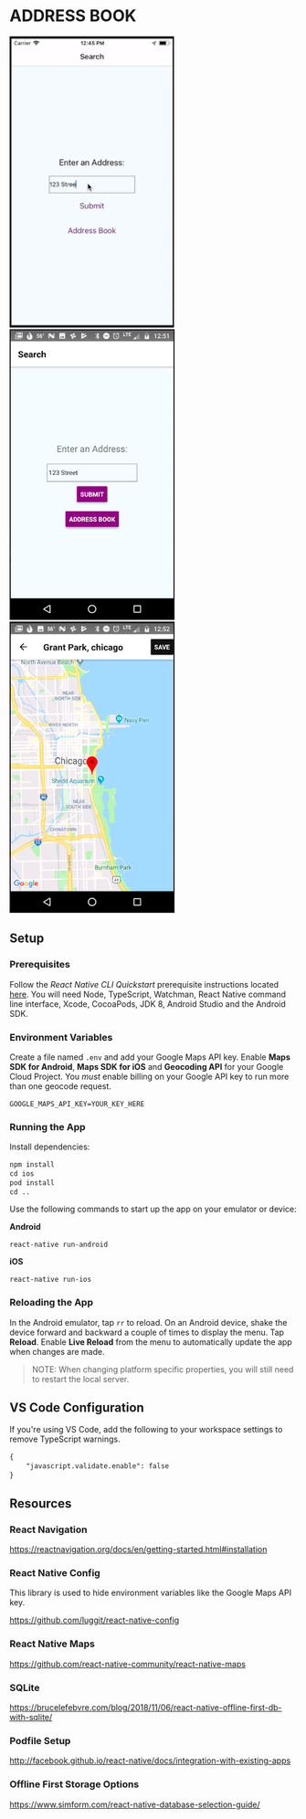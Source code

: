 # ADDRESS BOOK

![Animated Gif](images/ios_2.gif) ![Android Screenshot](images/android_1.png) ![Android Screenshot](images/android_2.png)

## Setup

### Prerequisites

Follow the *React Native CLI Quickstart* prerequisite instructions located [here](https://facebook.github.io/react-native/docs/getting-started). You will need Node, TypeScript, Watchman, React Native command line interface, Xcode, CocoaPods, JDK 8, Android Studio and the Android SDK. 

### Environment Variables

Create a file named `.env` and add your Google Maps API key. Enable **Maps SDK for Android**, **Maps SDK for iOS** and **Geocoding API** for your Google Cloud Project. You *must* enable billing on your Google API key to run more than one geocode request.

```
GOOGLE_MAPS_API_KEY=YOUR_KEY_HERE
```

### Running the App

Install dependencies:

```
npm install
cd ios
pod install
cd ..
```

Use the following commands to start up the app on your emulator or device:

**Android**

```
react-native run-android
```

**iOS**

```
react-native run-ios
```

### Reloading the App

In the Android emulator, tap `rr` to reload. On an Android device, shake the device forward and backward a couple of times to display the menu. Tap **Reload**. Enable **Live Reload** from the menu to automatically update the app when changes are made.

> NOTE: When changing platform specific properties, you will still need to restart the local server.

## VS Code Configuration

If you're using VS Code, add the following to your workspace settings to remove TypeScript warnings.

```
{
    "javascript.validate.enable": false
}
```

## Resources

### React Navigation

https://reactnavigation.org/docs/en/getting-started.html#installation

### React Native Config

This library is used to hide environment variables like the Google Maps API key. 

https://github.com/luggit/react-native-config

### React Native Maps

https://github.com/react-native-community/react-native-maps

### SQLite

https://brucelefebvre.com/blog/2018/11/06/react-native-offline-first-db-with-sqlite/

### Podfile Setup

http://facebook.github.io/react-native/docs/integration-with-existing-apps

### Offline First Storage Options

https://www.simform.com/react-native-database-selection-guide/